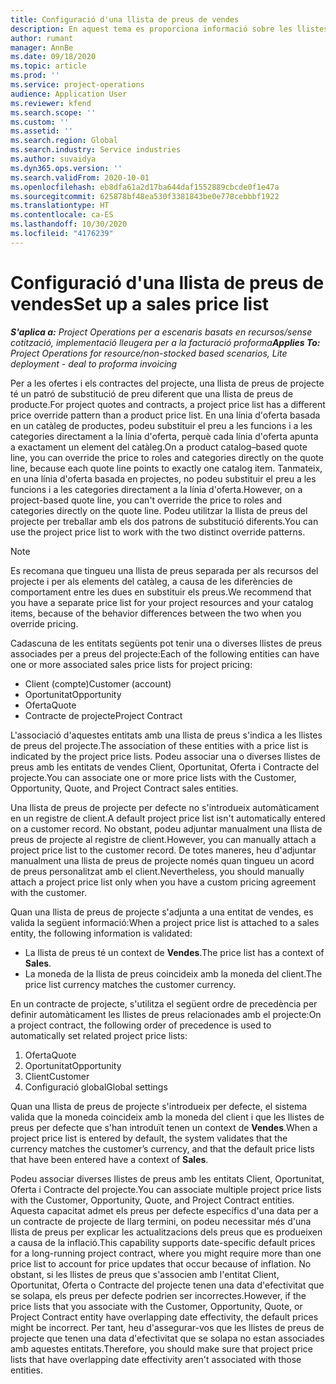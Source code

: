```yaml
---
title: Configuració d'una llista de preus de vendes
description: En aquest tema es proporciona informació sobre les llistes de preus de vendes per als preus del projecte.
author: rumant
manager: AnnBe
ms.date: 09/18/2020
ms.topic: article
ms.prod: ''
ms.service: project-operations
audience: Application User
ms.reviewer: kfend
ms.search.scope: ''
ms.custom: ''
ms.assetid: ''
ms.search.region: Global
ms.search.industry: Service industries
ms.author: suvaidya
ms.dyn365.ops.version: ''
ms.search.validFrom: 2020-10-01
ms.openlocfilehash: eb8dfa61a2d17ba644daf1552889cbcde0f1e47a
ms.sourcegitcommit: 625878bf48ea530f3381843be0e778cebbbf1922
ms.translationtype: HT
ms.contentlocale: ca-ES
ms.lasthandoff: 10/30/2020
ms.locfileid: "4176239"
---
```

# <a name="set-up-a-sales-price-list"></a><span data-ttu-id="e23e8-103">Configuració d'una llista de preus de vendes</span><span class="sxs-lookup"><span data-stu-id="e23e8-103">Set up a sales price list</span></span>

<span data-ttu-id="e23e8-104">_**S'aplica a:** Project Operations per a escenaris basats en recursos/sense cotització, implementació lleugera per a la facturació proforma_</span><span class="sxs-lookup"><span data-stu-id="e23e8-104">_**Applies To:** Project Operations for resource/non-stocked based scenarios, Lite deployment - deal to proforma invoicing_</span></span>

<span data-ttu-id="e23e8-105">Per a les ofertes i els contractes del projecte, una llista de preus de projecte té un patró de substitució de preu diferent que una llista de preus de producte.</span><span class="sxs-lookup"><span data-stu-id="e23e8-105">For project quotes and contracts, a project price list has a different price override pattern than a product price list.</span></span> <span data-ttu-id="e23e8-106">En una línia d'oferta basada en un catàleg de productes, podeu substituir el preu a les funcions i a les categories directament a la línia d'oferta, perquè cada línia d'oferta apunta a exactament un element del catàleg.</span><span class="sxs-lookup"><span data-stu-id="e23e8-106">On a product catalog–based quote line, you can override the price to roles and categories directly on the quote line, because each quote line points to exactly one catalog item.</span></span> <span data-ttu-id="e23e8-107">Tanmateix, en una línia d'oferta basada en projectes, no podeu substituir el preu a les funcions i a les categories directament a la línia d'oferta.</span><span class="sxs-lookup"><span data-stu-id="e23e8-107">However, on a project-based quote line, you can't override the price to roles and categories directly on the quote line.</span></span> <span data-ttu-id="e23e8-108">Podeu utilitzar la llista de preus del projecte per treballar amb els dos patrons de substitució diferents.</span><span class="sxs-lookup"><span data-stu-id="e23e8-108">You can use the project price list to work with the two distinct override patterns.</span></span>

> [!NOTE]
> <span data-ttu-id="e23e8-109">Es recomana que tingueu una llista de preus separada per als recursos del projecte i per als elements del catàleg, a causa de les diferències de comportament entre les dues en substituir els preus.</span><span class="sxs-lookup"><span data-stu-id="e23e8-109">We recommend that you have a separate price list for your project resources and your catalog items, because of the behavior differences between the two when you override pricing.</span></span>

<span data-ttu-id="e23e8-110">Cadascuna de les entitats següents pot tenir una o diverses llistes de preus associades per a preus del projecte:</span><span class="sxs-lookup"><span data-stu-id="e23e8-110">Each of the following entities can have one or more associated sales price lists for project pricing:</span></span>

- <span data-ttu-id="e23e8-111">Client (compte)</span><span class="sxs-lookup"><span data-stu-id="e23e8-111">Customer (account)</span></span> 
- <span data-ttu-id="e23e8-112">Oportunitat</span><span class="sxs-lookup"><span data-stu-id="e23e8-112">Opportunity</span></span> 
- <span data-ttu-id="e23e8-113">Oferta</span><span class="sxs-lookup"><span data-stu-id="e23e8-113">Quote</span></span> 
- <span data-ttu-id="e23e8-114">Contracte de projecte</span><span class="sxs-lookup"><span data-stu-id="e23e8-114">Project Contract</span></span>

<span data-ttu-id="e23e8-115">L'associació d'aquestes entitats amb una llista de preus s'indica a les llistes de preus del projecte.</span><span class="sxs-lookup"><span data-stu-id="e23e8-115">The association of these entities with a price list is indicated by the project price lists.</span></span> <span data-ttu-id="e23e8-116">Podeu associar una o diverses llistes de preus amb les entitats de vendes Client, Oportunitat, Oferta i Contracte del projecte.</span><span class="sxs-lookup"><span data-stu-id="e23e8-116">You can associate one or more price lists with the Customer, Opportunity, Quote, and Project Contract sales entities.</span></span>

<span data-ttu-id="e23e8-117">Una llista de preus de projecte per defecte no s'introdueix automàticament en un registre de client.</span><span class="sxs-lookup"><span data-stu-id="e23e8-117">A default project price list isn't automatically entered on a customer record.</span></span> <span data-ttu-id="e23e8-118">No obstant, podeu adjuntar manualment una llista de preus de projecte al registre de client.</span><span class="sxs-lookup"><span data-stu-id="e23e8-118">However, you can manually attach a project price list to the customer record.</span></span> <span data-ttu-id="e23e8-119">De totes maneres, heu d'adjuntar manualment una llista de preus de projecte només quan tingueu un acord de preus personalitzat amb el client.</span><span class="sxs-lookup"><span data-stu-id="e23e8-119">Nevertheless, you should manually attach a project price list only when you have a custom pricing agreement with the customer.</span></span> 

<span data-ttu-id="e23e8-120">Quan una llista de preus de projecte s'adjunta a una entitat de vendes, es valida la següent informació:</span><span class="sxs-lookup"><span data-stu-id="e23e8-120">When a project price list is attached to a sales entity, the following information is validated:</span></span>

- <span data-ttu-id="e23e8-121">La llista de preus té un context de **Vendes**.</span><span class="sxs-lookup"><span data-stu-id="e23e8-121">The price list has a context of **Sales**.</span></span> 
- <span data-ttu-id="e23e8-122">La moneda de la llista de preus coincideix amb la moneda del client.</span><span class="sxs-lookup"><span data-stu-id="e23e8-122">The price list currency matches the customer currency.</span></span> 

<span data-ttu-id="e23e8-123">En un contracte de projecte, s'utilitza el següent ordre de precedència per definir automàticament les llistes de preus relacionades amb el projecte:</span><span class="sxs-lookup"><span data-stu-id="e23e8-123">On a project contract, the following order of precedence is used to automatically set related project price lists:</span></span>

1. <span data-ttu-id="e23e8-124">Oferta</span><span class="sxs-lookup"><span data-stu-id="e23e8-124">Quote</span></span>
2. <span data-ttu-id="e23e8-125">Oportunitat</span><span class="sxs-lookup"><span data-stu-id="e23e8-125">Opportunity</span></span>
3. <span data-ttu-id="e23e8-126">Client</span><span class="sxs-lookup"><span data-stu-id="e23e8-126">Customer</span></span> 
4. <span data-ttu-id="e23e8-127">Configuració global</span><span class="sxs-lookup"><span data-stu-id="e23e8-127">Global settings</span></span> 

<span data-ttu-id="e23e8-128">Quan una llista de preus de projecte s'introdueix per defecte, el sistema valida que la moneda coincideix amb la moneda del client i que les llistes de preus per defecte que s'han introduït tenen un context de **Vendes**.</span><span class="sxs-lookup"><span data-stu-id="e23e8-128">When a project price list is entered by default, the system validates that the currency matches the customer’s currency, and that the default price lists that have been entered have a context of **Sales**.</span></span>

<span data-ttu-id="e23e8-129">Podeu associar diverses llistes de preus amb les entitats Client, Oportunitat, Oferta i Contracte del projecte.</span><span class="sxs-lookup"><span data-stu-id="e23e8-129">You can associate multiple project price lists with the Customer, Opportunity, Quote, and Project Contract entities.</span></span> <span data-ttu-id="e23e8-130">Aquesta capacitat admet els preus per defecte específics d'una data per a un contracte de projecte de llarg termini, on podeu necessitar més d'una llista de preus per explicar les actualitzacions dels preus que es produeixen a causa de la inflació.</span><span class="sxs-lookup"><span data-stu-id="e23e8-130">This capability supports date-specific default prices for a long-running project contract, where you might require more than one price list to account for price updates that occur because of inflation.</span></span> <span data-ttu-id="e23e8-131">No obstant, si les llistes de preus que s'associen amb l'entitat Client, Oportunitat, Oferta o Contracte del projecte tenen una data d'efectivitat que se solapa, els preus per defecte podrien ser incorrectes.</span><span class="sxs-lookup"><span data-stu-id="e23e8-131">However, if the price lists that you associate with the Customer, Opportunity, Quote, or Project Contract entity have overlapping date effectivity, the default prices might be incorrect.</span></span> <span data-ttu-id="e23e8-132">Per tant, heu d'assegurar-vos que les llistes de preus de projecte que tenen una data d'efectivitat que se solapa no estan associades amb aquestes entitats.</span><span class="sxs-lookup"><span data-stu-id="e23e8-132">Therefore, you should make sure that project price lists that have overlapping date effectivity aren't associated with those entities.</span></span>
